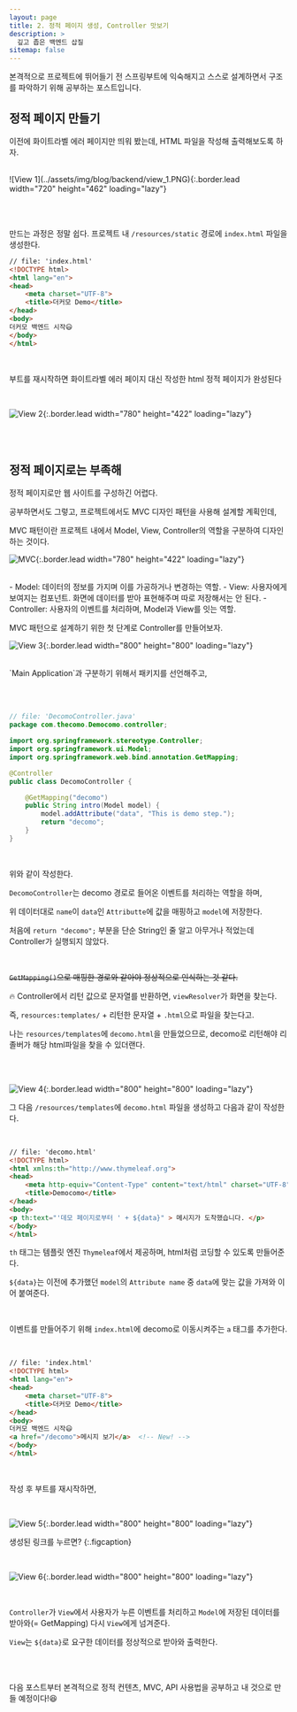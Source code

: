 ```yaml
---
layout: page
title: 2. 정적 페이지 생성, Controller 맛보기
description: >
  깊고 좁은 백엔드 삽질
sitemap: false
---
```



본격적으로 프로젝트에 뛰어들기 전 스프링부트에 익숙해지고 스스로 설계하면서 구조를 파악하기 위해 공부하는 포스트입니다.


## 정적 페이지 만들기

이전에 화이트라벨 에러 페이지만 띄워 봤는데, HTML 파일을 작성해 출력해보도록 하자.

<br>
![View 1](../assets/img/blog/backend/view_1.PNG){:.border.lead width="720" height="462" loading="lazy"}

<br><br>

만드는 과정은 정말 쉽다. 프로젝트 내 `/resources/static` 경로에 `index.html` 파일을 생성한다.


~~~html
// file: 'index.html'
<!DOCTYPE html>
<html lang="en">
<head>
    <meta charset="UTF-8">
    <title>더커모 Demo</title>
</head>
<body>
더커모 백엔드 시작😃
</body>
</html>
~~~

<br>

부트를 재시작하면 화이트라벨 에러 페이지 대신 작성한 html 정적 페이지가 완성된다

<br>

![View 2](../assets/img/blog/backend/view_2.PNG){:.border.lead width="780" height="422" loading="lazy"}

<br><br>



## 정적 페이지로는 부족해

정적 페이지로만 웹 사이트를 구성하긴 어렵다.

공부하면서도 그렇고, 프로젝트에서도 MVC 디자인 패턴을 사용해 설계할 계획인데,

MVC 패턴이란 프로젝트 내에서 Model, View, Controller의 역할을 구분하여 디자인하는 것이다.

![MVC](../assets/img/blog/backend/mvc_pattern.PNG){:.border.lead width="780" height="422" loading="lazy"}

<br>
- Model: 데이터의 정보를 가지며 이를 가공하거나 변경하는 역할.
- View: 사용자에게 보여지는 컴포넌트. 화면에 데이터를 받아 표현해주며 따로 저장해서는 안 된다.
- Controller: 사용자의 이벤트를 처리하며, Model과 View를 잇는 역할.

<br>

MVC 패턴으로 설계하기 위한 첫 단계로 Controller를 만들어보자.

![View 3](../assets/img/blog/backend/view_3.PNG){:.border.lead width="800" height="800" loading="lazy"}

<br>
`Main Application`과 구분하기 위해서 패키지를 선언해주고,

<br><br>


~~~java
// file: 'DecomoController.java'
package com.thecomo.Democomo.controller;

import org.springframework.stereotype.Controller;
import org.springframework.ui.Model;
import org.springframework.web.bind.annotation.GetMapping;

@Controller
public class DecomoController {

    @GetMapping("decomo")
    public String intro(Model model) {
        model.addAttribute("data", "This is demo step.");
        return "decomo";
    }
}
~~~

<br>

위와 같이 작성한다.

`DecomoController`는 decomo 경로로 들어온 이벤트를 처리하는 역할을 하며,

위 데이터대로 `name`이 `data`인 `Attributte`에 값을 매핑하고 `model`에 저장한다.

처음에 `return "decomo";` 부분을 단순 String인 줄 알고 아무거나 적었는데 Controller가 실행되지 않았다.

<br>

~~`GetMapping()`으로 매핑한 경로와 같아야 정상적으로 인식하는 것 같다.~~

🔥 Controller에서 리턴 값으로 문자열를 반환하면, `viewResolver`가 화면을 찾는다.

즉, `resources:templates/` + 리턴한 문자열 + `.html`으로 파일을 찾는다고.

나는 `resources/templates`에 `decomo.html`을 만들었으므로, decomo로 리턴해야 리졸버가 해당 html파일을 찾을 수 있더랜다.


<br><br>

![View 4](../assets/img/blog/backend/view_4.PNG){:.border.lead width="800" height="800" loading="lazy"}


그 다음 `/resources/templates`에 `decomo.html` 파일을 생성하고 다음과 같이 작성한다.

<br>

~~~html
// file: 'decomo.html'
<!DOCTYPE html>
<html xmlns:th="http://www.thymeleaf.org">
<head>
    <meta http-equiv="Content-Type" content="text/html" charset="UTF-8">
    <title>Democomo</title>
</head>
<body>
<p th:text="'데모 페이지로부터 ' + ${data}" > 메시지가 도착했습니다. </p>
</body>
</html>
~~~

`th` 태그는 템플릿 엔진 `Thymeleaf`에서 제공하며, html처럼 코딩할 수 있도록 만들어준다.

`${data}`는 이전에 추가했던 `model`의 `Attribute name` 중 `data`에 맞는 값을 가져와 이어 붙여준다.

<br>

이벤트를 만들어주기 위해 `index.html`에 decomo로 이동시켜주는 `a` 태그를 추가한다.

<br>

~~~html
// file: 'index.html'
<!DOCTYPE html>
<html lang="en">
<head>
    <meta charset="UTF-8">
    <title>더커모 Demo</title>
</head>
<body>
더커모 백엔드 시작😃
<a href="/decomo">메시지 보기</a>  <!-- New! -->
</body>
</html>
~~~

<br>

작성 후 부트를 재시작하면,

<br>

![View 5](../assets/img/blog/backend/view_5.PNG){:.border.lead width="800" height="800" loading="lazy"}

생성된 링크를 누르면? 
{:.figcaption}

<br>

![View 6](../assets/img/blog/backend/view_6.PNG){:.border.lead width="800" height="800" loading="lazy"}

<br>

`Controller`가 `View`에서 사용자가 누른 이벤트를 처리하고 `Model`에 저장된 데이터를 받아와(= GetMapping) 다시 `View`에게 넘겨준다.

`View`는 `${data}`로 요구한 데이터를 정상적으로 받아와 출력한다.


<br><br>

다음 포스트부터 본격적으로 정적 컨텐츠, MVC, API 사용법을 공부하고 내 것으로 만들 예정이다!😆
